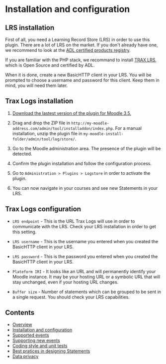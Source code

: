 # Installation and configuration

## LRS installation

First of all, you need a Learning Record Store (LRS) in order to use this plugin.
There are a lot of LRS on the market. If you don't already have one, we recommend to look at the [ADL certified products registry](https://adopters.adlnet.gov/products/all/0).

If you are familiar with the PHP stack, we recommand to install [TRAX LRS](https://github.com/trax-project/trax-lrs), which is Open Source and certified by ADL.

When it is done, create a new BasicHTTP client in your LRS. You will be prompted to choose a username and password for this client. Keep them in mind, you will need them later.


## Trax Logs installation

1. [Download the lastest version of the plugin for Moodle 3.5.](https://github.com/trax-project/moodle-trax-logs/releases)

2. Drag and drop the ZIP file in `http://my-moodle-address.com/admin/tool/installaddon/index.php`.
For a manual installation, unzip the plugin file in `my-moodle-install-folder/admin/tool/log/store/`.

3. Go to the Moodle administration area. The presence of the plugin will be detected.

4. Confirm the plugin installation and follow the configuration process.

5. Go to `Administration > Plugins > Logstore` in order to activate the plugin.

6. You can now navigate in your courses and see new Statements in your LRS.


## Trax Logs configuration

- `LRS endpoint` - This is the URL Trax Logs will use in order to communicate with the LRS. Check your LRS installation in order to get this setting.

- `LRS username` - This is the username you entered when you created the BasicHTTP client in your LRS. 

- `LRS password` - This is the password you entered when you created the BasicHTTP client in your LRS. 

- `Plateform IRI` - It looks like an URL and will permanently identify your Moodle instance. It may be your hosting URL or a symbolic URL that will stay unchanged, even if your hosting URL changes. 

- `Buffer size` - Number of statements which can be grouped to be sent in a single request. You should check your LRS capabilities. 


## Contents

* [Overview](README.md)
* [Installation and configuration](doc/install.md)
* [Supported events](doc/events.md)
* [Supporting new events](extend.md)
* [Coding style and unit tests](test.md)
* [Best pratices in designing Statements](doc/best-practices.md)
* [Data privacy](doc/privacy.md)

